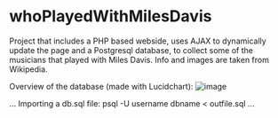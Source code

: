 # whoPlayedWithMilesDavis

<work in progress>

Project that includes a PHP based webside, uses AJAX to dynamically update the page and a Postgresql database, to collect some of the musicians that played with Miles Davis.
Info and images are taken from Wikipedia.

Overview of the database (made with Lucidchart):
![image](https://user-images.githubusercontent.com/50556177/177042158-da3ffaa7-12b3-4d0a-bee2-5306759691be.png)

...
Importing a db.sql file:
psql -U username dbname < outfile.sql
...
                                     
